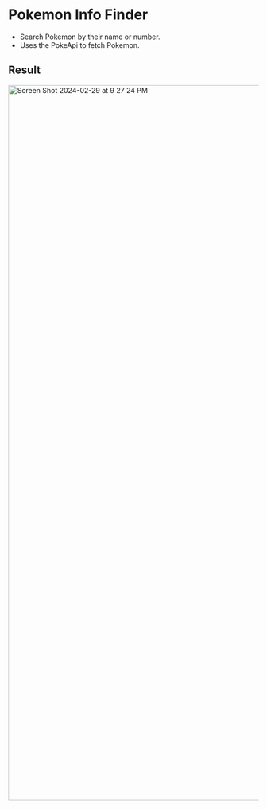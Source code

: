 # Pokemon Info Finder

* Search Pokemon by their name or number.
* Uses the PokeApi to fetch Pokemon.

## Result
<img width="1439" alt="Screen Shot 2024-02-29 at 9 27 24 PM" src="https://github.com/Coding4life92/Pokemon-Info-Finder/assets/50407744/452778bd-585d-42e0-9f3d-249be06e9953">
